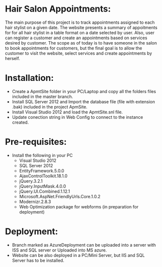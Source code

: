 # Hair Salon Appointments:
The main purpose of this project is to track appointments assigned to each hair stylist on a given date. 
The website presents a summary of appoitments for for all hair stylist in a table format on a date selected by user.
Also, user can register a customer and create an appointments based on services desired by customer.
The scope as of today is to have someone in the salon to book appointments for customers, but the final goal
is to allow the customer to visit the website, select services and create appointments by herself.
# Installation: 
* Create a ApmtSite folder in your PC/Laptop and copy all the folders files included in the master branch.
* Install SQL Server 2012 and Import the database file (file with extension .bak) included in the project ApmSite.
* Install Visual Studio 2012 and load the ApmtSite.snl file.
* Update conection string in Web Config to connect to the instance created.
# Pre-requisites: 
* Install the following in your PC
  * Visual Studio 2012   
  * SQL Server 2012  
  * EntityFramework.5.0.0 
  * AjaxControlToolkit.18.1.0
  * jQuery.3.2.1
  * jQuery.InputMask.4.0.0
  * jQuery.UI.Combined.1.12.1
  * Microsoft.AspNet.FriendlyUrls.Core.1.0.2
  * Modernizr.2.8.3
  * Web Optimization package for webforms (in preparation for deployment)
  
# Deployment:
* Branch marked as AzureDeployment can be uploaded into a server with ISS and SQL server or Uploaded into MS azure.
* Website can be also deployed in a PC/Mini Server, but IIS and SQL Server has to be installed.

  





